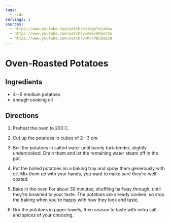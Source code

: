 ```yaml
---
tags:
  - side
servings: 2
sources:
  - https://www.youtube.com/watch?v=ibgnYejxRww
  - https://www.youtube.com/watch?v=m6kcANnAJSo
  - https://www.youtube.com/watch?v=MvnYBCDaEKU
---
```


# Oven-Roasted Potatoes

## Ingredients

- 4--5 medium potatoes
- enough cooking oil

## Directions

1. Preheat the oven to 200 C.

2. Cut up the potatoes in cubes of 2--3 cm.

3. Boil the potatoes in salted water until barely fork-tender, slightly undercooked. Drain them and let the remaining water steam off in the pot.

4. Put the boiled potatoes on a baking tray and spray them generously with oil. Mix them up with your hands, you want to make sure they're well coated.

5. Bake in the oven For about 30 minutes, shuffling halfway through, until they're browned to your taste. The potatoes are already cooked, so stop the baking when you're happy with how they look and taste.

6. Dry the potatoes in paper towels, then season to taste with extra salt and spices of your choosing.
